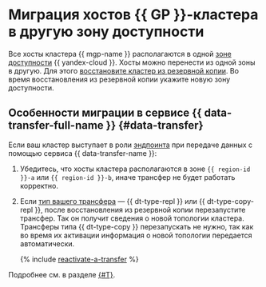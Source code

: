 # Миграция хостов {{ GP }}-кластера в другую зону доступности

Все хосты кластера {{ mgp-name }} располагаются в одной [зоне доступности](../../../overview/concepts/geo-scope.md) {{ yandex-cloud }}. Хосты можно перенести из одной зоны в другую. Для этого [восстановите кластер из резервной копии](../cluster-backups.md#restore). Во время восстановления из резервной копии укажите новую зону доступности.

## Особенности миграции в сервисе {{ data-transfer-full-name }} {#data-transfer}

Если ваш кластер выступает в роли [эндпоинта](../../../data-transfer/concepts/index.md#endpoint) при передаче данных с помощью сервиса {{ data-transfer-name }}:

1. Убедитесь, что хосты кластера располагаются в зоне `{{ region-id }}-a` или `{{ region-id }}-b`, иначе трансфер не будет работать корректно.
1. Если [тип вашего трансфера](../../../data-transfer/concepts/transfer-lifecycle.md#transfer-types) — {{ dt-type-repl }} или {{ dt-type-copy-repl }}, после восстановления из резервной копии перезапустите трансфер. Так он получит сведения о новой топологии кластера. Трансферы типа {{ dt-type-copy }} перезапускать не нужно, так как во время их активации информация о новой топологии передается автоматически.

   {% include [reactivate-a-transfer](../../../_includes/data-transfer/reactivate-a-transfer.md) %}

Подробнее см. в разделе [{#T}](../../../data-transfer/operations/endpoint/migration-to-an-availability-zone.md).
